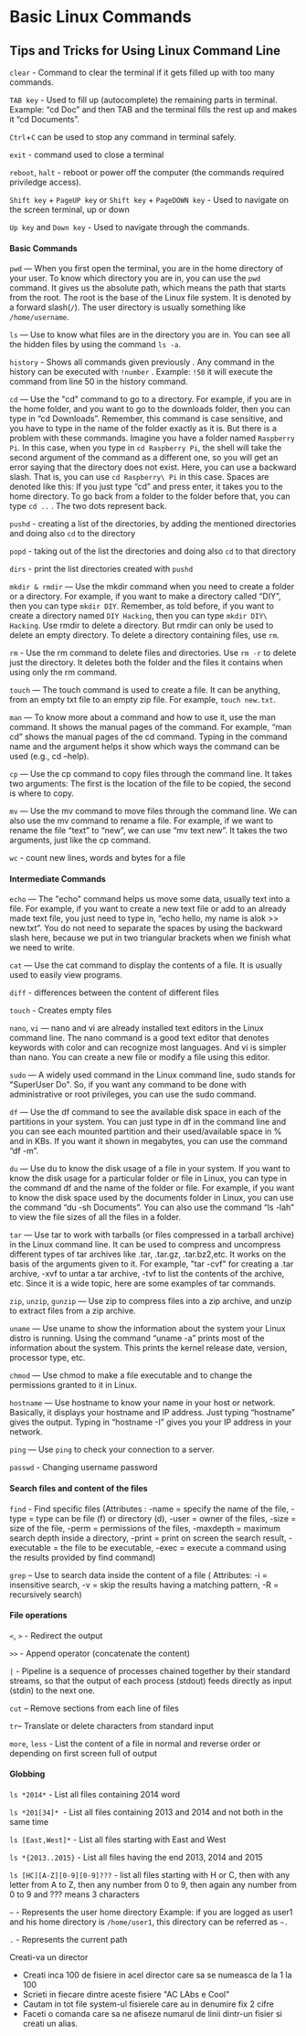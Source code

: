 # Basic Linux Commands

## Tips and Tricks for Using Linux Command Line

```clear``` - Command to clear the terminal if it gets filled up with too many commands.

```TAB key``` - Used to fill up (autocomplete) the remaining parts in terminal. Example: “cd Doc” and then TAB and the terminal fills the rest up and makes it “cd Documents”.

```Ctrl```+```C``` can be used to stop any command in terminal safely.

```exit``` - command used to close a terminal

```reboot```, ```halt``` - reboot or power off the computer (the commands required priviledge access).

```Shift key``` + ```PageUP key```  or ```Shift key``` + ```PageDOWN key``` - Used to navigate on the screen terminal, up or down

```Up key``` and ```Down key``` - Used to navigate through the commands.

#### Basic Commands

```pwd``` — When you first open the terminal, you are in the home directory of your user. To know which directory you are in, you can use the ```pwd``` command. It gives us the absolute path, which means the path that starts from the root. The root is the base of the Linux file system. It is denoted by a forward slash(```/```). The user directory is usually something like ```/home/username```.

 ```ls``` — Use to know what files are in the directory you are in. You can see all the hidden files by using the command ```ls -a```.

 ```history``` - Shows all commands given previously . Any command in the history can be executed with ```!number```  . Example: ```!50```  it will execute the command from line 50 in the history command.

 ```cd``` — Use the "cd" command to go to a directory. For example, if you are in the home folder, and you want to go to the downloads folder, then you can type in “cd Downloads”. Remember, this command is case sensitive, and you have to type in the name of the folder exactly as it is. But there is a problem with these commands. Imagine you have a folder named ```Raspberry Pi```. In this case, when you type in ```cd Raspberry Pi```, the shell will take the second argument of the command as a different one, so you will get an error saying that the directory does not exist. Here, you can use a backward slash. That is, you can use ```cd Raspberry\ Pi``` in this case. Spaces are denoted like this: If you just type “cd” and press enter, it takes you to the home directory. To go back from a folder to the folder before that, you can type ```cd ..``` . The two dots represent back.

```pushd``` - creating a list of the directories, by adding the mentioned directories and doing also ```cd``` to the directory

```popd``` - taking out of the list the directories and doing also ```cd``` to that directory

```dirs``` - print the list directories created with ```pushd```

 ```mkdir & rmdir``` — Use the mkdir command when you need to create a folder or a directory. For example, if you want to make a directory called “DIY”, then you can type ```mkdir DIY```. Remember, as told before, if you want to create a directory named ```DIY Hacking```, then you can type ```mkdir DIY\ Hacking```. Use rmdir to delete a directory. But rmdir can only be used to delete an empty directory. To delete a directory containing files, use ```rm```.

 ```rm``` - Use the rm command to delete files and directories.  Use ```rm -r``` to delete just the directory. It deletes both the folder and the files it contains when using only the rm command.

 ```touch``` — The touch command is used to create a file. It can be anything, from an empty txt file to an empty zip file. For example, ```touch new.txt```.

 ```man``` — To know more about a command and how to use it, use the man command. It shows the manual pages of the command. For example, “man cd” shows the manual pages of the cd command. Typing in the command name and the argument helps it show which ways the command can be used (e.g., cd –help).

 ```cp``` — Use the cp command to copy files through the command line. It takes two arguments: The first is the location of the file to be copied, the second is where to copy.

 ```mv``` — Use the mv command to move files through the command line. We can also use the mv command to rename a file. For example, if we want to rename the file “text” to “new”, we can use “mv text new”. It takes the two arguments, just like the cp command.

```wc``` - count new lines, words and bytes for a file

#### Intermediate Commands

 ```echo``` — The "echo" command helps us move some data, usually text into a file. For example, if you want to create a new text file or add to an already made text file, you just need to type in, “echo hello, my name is alok >> new.txt”. You do not need to separate the spaces by using the backward slash here, because we put in two triangular brackets when we finish what we need to write.

 ```cat``` — Use the cat command to display the contents of a file. It is usually used to easily view programs.

 ```diff``` - differences between the content of different files

 ```touch``` - Creates empty files

 ```nano```, ```vi``` — nano and vi are already installed text editors in the Linux command line. The nano command is a good text editor that denotes keywords with color and can recognize most languages. And vi is simpler than nano. You can create a new file or modify a file using this editor.

 ```sudo``` — A widely used command in the Linux command line, sudo stands for "SuperUser Do". So, if you want any command to be done with administrative or root privileges, you can use the sudo command.

  ```df``` — Use the df command to see the available disk space in each of the partitions in your system. You can just type in df in the command line and you can see each mounted partition and their used/available space in % and in KBs. If you want it shown in megabytes, you can use the command “df -m”.

  ```du``` — Use du to know the disk usage of a file in your system. If you want to know the disk usage for a particular folder or file in Linux, you can type in the command df and the name of the folder or file. For example, if you want to know the disk space used by the documents folder in Linux, you can use the command “du -sh Documents”. You can also use the command “ls -lah” to view the file sizes of all the files in a folder.

 ```tar``` — Use tar to work with tarballs (or files compressed in a tarball archive) in the Linux command line. It can be used to compress and uncompress different types of tar archives like .tar, .tar.gz, .tar.bz2,etc. It works on the basis of the arguments given to it. For example, "tar -cvf" for creating a .tar archive, -xvf to untar a tar archive, -tvf to list the contents of the archive, etc. Since it is a wide topic, here are some examples of tar commands.

  ```zip```, ```unzip```, ```gunzip``` — Use zip to compress files into a zip archive, and unzip to extract files from a zip archive.

  ```uname``` — Use uname to show the information about the system your Linux distro is running. Using the command “uname -a” prints most of the information about the system. This prints the kernel release date, version, processor type, etc.

  ```chmod``` — Use chmod to make a file executable and to change the permissions granted to it in Linux.

  ```hostname``` — Use hostname to know your name in your host or network. Basically, it displays your hostname and IP address. Just typing “hostname” gives the output. Typing in “hostname -I” gives you your IP address in your network.

  ```ping``` — Use ```ping``` to check your connection to a server.

  ```passwd``` - Changing username password

#### Search files and content of the files

  ```find``` - Find specific files (Attributes : -name = specify the name of the file, -type = type can be file (f) or directory (d), -user = owner of the files, -size = size of the file, -perm = permissions of the files, -maxdepth = maximum search depth inside a directory, -print = print on screen the search result,  -executable = the file to be executable, -exec = execute a command using the results provided by find command)

 ```grep``` – Use to search data inside the content of a file ( Attributes: -i = insensitive search, -v = skip the results having a matching pattern, -R = recursively search)

#### File operations

```<```, ```>``` - Redirect the output

```>>```  - Append operator (concatenate the content)

```|``` - Pipeline is a sequence of processes chained together by their standard streams, so that the output of each process (stdout) feeds directly as input (stdin) to the next one.

```cut``` – Remove sections from each line of files

```tr```– Translate or delete characters from standard input

```more```, ```less``` - List the content of a file in normal and reverse order or depending on first screen full of output

#### Globbing
```ls *2014*```  - List all files containing 2014 word

```ls *201[34]*```  - List all files containing 2013 and 2014 and not both in the same time

```ls [East,West]*``` - List all files starting with East and West

```ls *{2013..2015}``` - List all files having the end 2013, 2014 and 2015

```ls [HC][A-Z][0-9][0-9]???``` - list all files starting with H or C, then with any letter from A to Z, then any number from 0 to 9, then again any number from 0 to 9 and ??? means 3 characters

```~``` - Represents the user home directory  Example: if you are logged as user1 and his home directory is ```/home/user1```, this directory can be referred as ```~.```

```.``` - Represents the current path


Creati-va un director
- Creati inca 100 de fisiere in acel director care sa se numeasca de la 1 la 100
- Scrieti in fiecare dintre aceste fisiere "AC LAbs e Cool"
- Cautam in tot file system-ul fisierele care au in denumire fix 2 cifre
- Faceti o comanda care sa ne afiseze numarul de linii dintr-un fisier si creati un alias.

